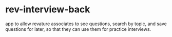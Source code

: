 # rev-interview-back

app to allow revature associates to see questions, search by topic, and save questions for later, so that they can use them for practice interviews.